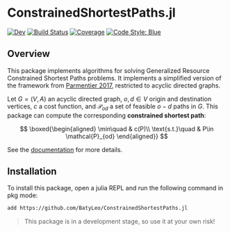 # ConstrainedShortestPaths.jl

[![Dev](https://img.shields.io/badge/docs-dev-blue.svg)](https://BatyLeo.github.io/ConstrainedShortestPaths.jl/dev)
[![Build Status](https://github.com/BatyLeo/ConstrainedShortestPaths.jl/actions/workflows/CI.yml/badge.svg?branch=main)](https://github.com/BatyLeo/ConstrainedShortestPaths.jl/actions/workflows/CI.yml?query=branch%3Amain)
[![Coverage](https://codecov.io/gh/BatyLeo/ConstrainedShortestPaths.jl/branch/main/graph/badge.svg)](https://codecov.io/gh/BatyLeo/ConstrainedShortestPaths.jl)
[![Code Style: Blue](https://img.shields.io/badge/code%20style-blue-4495d1.svg)](https://github.com/invenia/BlueStyle)

## Overview

This package implements algorithms for solving Generalized Resource Constrained Shortest Paths problems. It implements a simplified version of the framework from [Parmentier 2017](https://arxiv.org/abs/1504.07880), restricted to acyclic directed graphs.

Let $G=(V, A)$ an acyclic directed graph, $o, d\in V$ origin and destination vertices, $c$ a cost function, and $\mathcal{P}_{od}$ a set of feasible $o-d$ paths in $G$. This package can compute the corresponding **constrained shortest path**: 

$$
\boxed{\begin{aligned}
\min\quad & c(P)\\
\text{s.t.}\quad & P\in \mathcal{P}_{od}
\end{aligned}}
$$


See the [documentation](https://batyleo.github.io/ConstrainedShortestPaths.jl) for more details.

## Installation

To install this package, open a julia REPL and run the following command in pkg mode:

```bash
add https://github.com/BatyLeo/ConstrainedShortestPaths.jl
```

> This package is in a development stage, so use it at your own risk!
